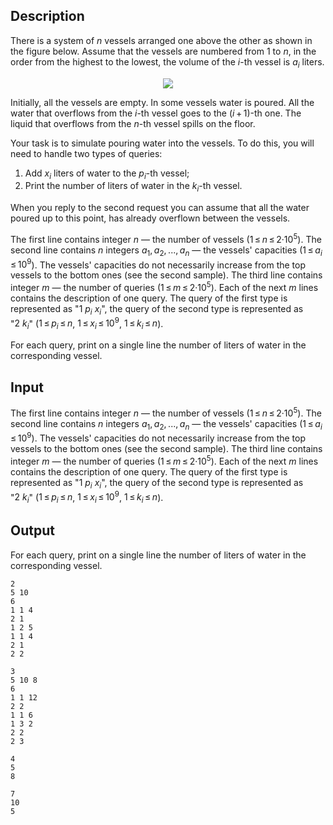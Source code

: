 ## Description

<div><p>There is a system of <span class="tex-span"><i>n</i></span> vessels arranged one above the other as shown in the figure below. Assume that the vessels are numbered from 1 to <span class="tex-span"><i>n</i></span>, in the order from the highest to the lowest, the volume of the <span class="tex-span"><i>i</i></span>-th vessel is <span class="tex-span"><i>a</i><sub class="lower-index"><i>i</i></sub></span> liters.</p><center> <img class="tex-graphics" src="file://MKU6CqJM.png" style="max-width: 100.0%;max-height: 100.0%;"> </center><p>Initially, all the vessels are empty. In some vessels water is poured. All the water that overflows from the <span class="tex-span"><i>i</i></span>-th vessel goes to the <span class="tex-span">(<i>i</i> + 1)</span>-th one. The liquid that overflows from the <span class="tex-span"><i>n</i></span>-th vessel spills on the floor.</p><p>Your task is to simulate pouring water into the vessels. To do this, you will need to handle two types of queries:</p><ol> <li> Add <span class="tex-span"><i>x</i><sub class="lower-index"><i>i</i></sub></span> liters of water to the <span class="tex-span"><i>p</i><sub class="lower-index"><i>i</i></sub></span>-th vessel; </li><li> Print the number of liters of water in the <span class="tex-span"><i>k</i><sub class="lower-index"><i>i</i></sub></span>-th vessel. </li></ol><p>When you reply to the second request you can assume that all the water poured up to this point, has already overflown between the vessels.</p></div><div class="input-specification"><p>The first line contains integer <span class="tex-span"><i>n</i></span> — the number of vessels (<span class="tex-span">1 ≤ <i>n</i> ≤ 2·10<sup class="upper-index">5</sup></span>). The second line contains <span class="tex-span"><i>n</i></span> integers <span class="tex-span"><i>a</i><sub class="lower-index">1</sub>, <i>a</i><sub class="lower-index">2</sub>, ..., <i>a</i><sub class="lower-index"><i>n</i></sub></span> — the vessels' capacities (<span class="tex-span">1 ≤ <i>a</i><sub class="lower-index"><i>i</i></sub> ≤ 10<sup class="upper-index">9</sup></span>). The vessels' capacities do not necessarily increase from the top vessels to the bottom ones (see the second sample). The third line contains integer <span class="tex-span"><i>m</i></span> — the number of queries (<span class="tex-span">1 ≤ <i>m</i> ≤ 2·10<sup class="upper-index">5</sup></span>). Each of the next <span class="tex-span"><i>m</i></span> lines contains the description of one query. The query of the first type is represented as "<span class="tex-span">1&nbsp;<i>p</i><sub class="lower-index"><i>i</i></sub>&nbsp;<i>x</i><sub class="lower-index"><i>i</i></sub></span>", the query of the second type is represented as "<span class="tex-span">2&nbsp;<i>k</i><sub class="lower-index"><i>i</i></sub></span>" (<span class="tex-span">1 ≤ <i>p</i><sub class="lower-index"><i>i</i></sub> ≤ <i>n</i></span>, <span class="tex-span">1 ≤ <i>x</i><sub class="lower-index"><i>i</i></sub> ≤ 10<sup class="upper-index">9</sup></span>, <span class="tex-span">1 ≤ <i>k</i><sub class="lower-index"><i>i</i></sub> ≤ <i>n</i></span>).</p></div><div class="output-specification"><p>For each query, print on a single line the number of liters of water in the corresponding vessel.</p></div>

## Input

<p>The first line contains integer <span class="tex-span"><i>n</i></span> — the number of vessels (<span class="tex-span">1 ≤ <i>n</i> ≤ 2·10<sup class="upper-index">5</sup></span>). The second line contains <span class="tex-span"><i>n</i></span> integers <span class="tex-span"><i>a</i><sub class="lower-index">1</sub>, <i>a</i><sub class="lower-index">2</sub>, ..., <i>a</i><sub class="lower-index"><i>n</i></sub></span> — the vessels' capacities (<span class="tex-span">1 ≤ <i>a</i><sub class="lower-index"><i>i</i></sub> ≤ 10<sup class="upper-index">9</sup></span>). The vessels' capacities do not necessarily increase from the top vessels to the bottom ones (see the second sample). The third line contains integer <span class="tex-span"><i>m</i></span> — the number of queries (<span class="tex-span">1 ≤ <i>m</i> ≤ 2·10<sup class="upper-index">5</sup></span>). Each of the next <span class="tex-span"><i>m</i></span> lines contains the description of one query. The query of the first type is represented as "<span class="tex-span">1&nbsp;<i>p</i><sub class="lower-index"><i>i</i></sub>&nbsp;<i>x</i><sub class="lower-index"><i>i</i></sub></span>", the query of the second type is represented as "<span class="tex-span">2&nbsp;<i>k</i><sub class="lower-index"><i>i</i></sub></span>" (<span class="tex-span">1 ≤ <i>p</i><sub class="lower-index"><i>i</i></sub> ≤ <i>n</i></span>, <span class="tex-span">1 ≤ <i>x</i><sub class="lower-index"><i>i</i></sub> ≤ 10<sup class="upper-index">9</sup></span>, <span class="tex-span">1 ≤ <i>k</i><sub class="lower-index"><i>i</i></sub> ≤ <i>n</i></span>).</p>

## Output

<p>For each query, print on a single line the number of liters of water in the corresponding vessel.</p>





```input1
2
5 10
6
1 1 4
2 1
1 2 5
1 1 4
2 1
2 2

```




```input2
3
5 10 8
6
1 1 12
2 2
1 1 6
1 3 2
2 2
2 3

```




```output1
4
5
8

```




```output2
7
10
5

```



